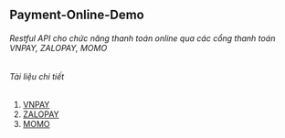 Payment-Online-Demo
--
###### Restful API cho chức năng thanh toán online qua các cổng thanh toán VNPAY, ZALOPAY, MOMO 
###### Tài liệu chi tiết
1. [VNPAY](https://sandbox.vnpayment.vn/apis/) 
2. [ZALOPAY](https://docs.zalopay.vn/v1/start/) 
3. [MOMO](https://developers.momo.vn/v2/#/)
